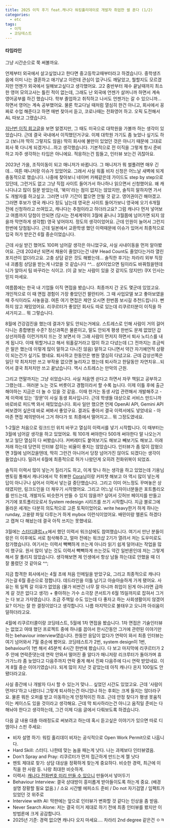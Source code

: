 ```yaml
---
title: 2025 이직 후기 feat.캐나다 워킹홀리데이로 개발자 취업한 썰 푼다 (1/2)
categories:
  - etc
tags:
  - 이직
  - 코딩테스트
---
```


#### 타임라인

그냥 시간순으로 쭉 써볼까요.

언제부터 외국에서 살고싶었냐고 한다면 중고등학교때부터라고 하겠습니다. 중학생즈음에 이미 나는 결혼하고 애기낳고 이런데 관심이 없구나도 깨달았고, 뭘할지도 모르겠지만 언젠가 외국에서 일해보고싶다고 생각했어요. 고2 중반부터 재수 끝날때까지 최소한 영어 모의고사는 틀린 적이 없는데, 그래도 난 외국에 언젠가 살꺼니까 하면서 계속 영어공부를 하긴 했습니다. 학부 졸업하고 취직하고 나서도 언젠가는 갈 수 있으니까... 하면서 영어는 계속 공부했어요. 물론 학교다닐 때처럼 열심히 한건 아니고, 회사에서 꽁짜로 수업 해준다고 하면 매번 찾아서 듣고, 코로나때는 전화영어 하고. 오픽 도전해서 AL 따보고 그랬습니다.

[지난번 이직 회고글](https://gayuna.github.io/etc/accidental-trans-1/)을 보면 알겠지만, 그 때도 미국으로 대학원을 가볼까 하는 생각이 있었습니다. 근데 결국 국내에서 이직했던거구요. 이제 대학원 가기도 좀 늦었나 싶기도 하고 (보니까 딱히 그렇지도 않음) 딱히 회사에 불만이 있었던 것은 아니기 때문에 그대로 회사 쭉 다니게 되겠거니...하고 생각했습니다. 기본적으로 전 이직을 그렇게 항시 준비하고 자주 생각하는 타입은 아니에요. 적응하는건 힘들고, 인터뷰 보는건 귀찮아요.

2023년 가을, 조직이동이 되고 매니저가 바뀝니다. 그 매니저가 뭐 썰풀려면 매우 긴데... 여튼 매니저랑 이슈가 있었어요. 그래서 사실 워홀 비자 신청은 어느날 새벽에 되게 충동적으로 했습니다. 나중에 찾아보니 네이버 카페같은데 가이드도 step by step으로 있던데, 그런거도 없고 그냥 직접 사이트 들어가서 하나하나 읽으면서 신청했어요. 왜 캐나다냐고 많이 질문 받았는데, '북미'라는 점이 없지는 않았지만, 솔직히 말하자면 가서도 개발자를 하고싶고. 그러면 너무 기간이 짧으면 안될 것 같고. 영어권이긴 해야겠고. 그러면 후보가 영국 캐나다 정도 남는데 영국은 사이트 들어가보니 영국에 오기 6개월 전에 신청하라고 쓰여있고, 캐나다는 추첨이라고 하더라고요? 그럼 캐나다 먼저 넣어보고 여름까지 당첨이 안되면 (당시는 전세계약이 3월에 끝나니 3월쯤에 넘어가면 되지 않을까 막연하게 생각함) 영국 넣어야지. 정도의 생각이었어요. 근데 인원이 늘어서 그런지 한번에 당첨됩니다. 근데 일본에서 교환학생 했던 이력때문에 이슈가 있어서 최종적으로 입국 허가 받은건 6월 중순이었습니다.

근데 사실 받긴 했어도 100퍼 넘어갈 생각은 아니었구요, 사실 사내이동을 먼저 알아봤어요. 근데 2024년 되면서 채용이 줄었다는건 내부 Head Count도 줄었다는거라 열린 포지션이 없더라고요. 고충 상담 같은 것도 해봤는데... 솔직한 후기는 차라리 외부 직장내 괴롭힘 상담을 받는게 나았을 것 같습니다 ^^... 삼X이었으면 팀이라도 바꿔줬을텐데 니가 알아서 팀 바꾸라는 식이고. (이 글 보는 사람이 있을 것 같지도 않지만) 쿠X 인사는 믿지 마세요.

여름쯤에는 한국 내 기업들 이직 면접을 봤습니다. 최종까지 간 곳도 몇군데 있었고요. 개인적으로 이 때 면접 경험이 가장 좋았던건 팔란티어. 그 때 사업모델 보고 좋아보였을 때 주식이라도 사놓을걸. 여튼 여기 면접은 제안 오시면 한번쯤 보시길 추천드립니다. 뻔하지 않고 재밌었어요. 리쿠르터가 좋았던 회사도 따로 있는데 리쿠르터분이 이직을 하셔가지고... 뭐 그렇습니다.

8월에 건강검진을 했는데 결과가 말도 안되는거에요. 스트레스로 인해 사람이 거의 걸어다니는 종합병원 수준? 정신과쪽은 물론이고, 말도 안되게 평생 한번도 문제 없었던 갑상선저하증 이런거까지 뜨는 것 보면서 아 그래 사람이 먼저지 하면서 퇴사 노티스를 내게 됩니다. 이때 뭐할거냐고 해서 워홀갈거라고 많이 하고 다녔는데 (그 전까지는 조금씩은 말은 했는데 이렇게 많이 말하고 다니진 않음) 말하고 다니면서 약간 자기예언적 상황이 되는건가 싶기도 했네요. 퇴사하고 한동안은 병원 열심히 다녔고요. 근데 갑상선쪽은 일단 약 최저치만 쓰고 부작용 없으면 늘리자고 했는데 퇴사하고 한달동안 자연치유...되어서 결국 최저치만 쓰고 끝났습니다. 역시 스트레스는 만악의 근원.

그리고 연말까지는 그냥 쉬었습니다. 사실 처음엔 쉰다고 하면서 자꾸 책읽고 공부하고 그랬는데... 여러분 노는 것도 버릇이고 경험이라서 할 수록 늡니다. 이제 이틀 후에 출근해야하는 지금은 더 놀 수 있을 것 같음.. 이때 한거는 동생 사업 관련해서 개발해주고 - 제 이력에 있는 '장문'이 사실 동생 회사입니다. 근데 학생들 대상으로 서비스 만드니까 바로바로 피드백 와서 재밌었습니다. 회사 일만 했으면 언제 OpenAI API, Gemini API 써보겠어 싶은데 바로 써봐서 좋았구요. 결과도 좋아서 결국 이력서에도 넣었네요 - 아마존 면접 제의받아서 그거 하다가 또 최종에서 떨어지고... 뭐 그정도였네요.

1-2월은 처음으로 링크드인 위치 바꾸고 열심히 이력서를 넣기 시작합니다. 이 때부터는 3월에 넘어갈 생각을 하고 있었어요. 뭐 100개 써야한다 500개 써야한다 말 나오는거 보고 일단 열심히 다 써봤습니다. 커버레터도 붙여보기도 해보고 빼보기도 해보고. 이래저래 하는데 당연히 인터뷰 잡히는 비율이 좋지는 않았습니다. 인터뷰가 좀 많이 잡혔으면 3월에 넘어갔을텐데, 딱히 그런건 아니어서 당장 넘어가진 않아도 되겠다는 생각이 들었습니다. 밀려서 6월에 최종적으로 허가 나왔던게 오히려 전화위복이 되었죠.

솔직히 이력서 많이 넣는거 질리기도 하고, 이게 맞나 하는 생각을 하고 있었는데 기용님 멘토링 통해서 캐나다에서 막 취뽀한 [Cora](https://www.linkedin.com/in/becoming-cora/)님이랑 커피챗 해보고 아 역시 많이 넣는게 답이 아니구나 싶어서 이력서 넣는걸 중단했습니다. 그리고 이미 어느정도 꾸며놓은 상태였지만, 링크드인을 더 채우기 시작했어요. 그리고 어느날 디자이너분들은 포트폴리오를 만드는데, 개발자도 비슷한거 만들 수 있지 않을까? 싶어서 깃허브 페이지를 만들고 거기에 포트폴리오로서 System redesign 시리즈를 쓰기 시작합니다. 지금 블로그에 올라온 세개는 다분히 의도적으로 고른 토픽이었어요. write heavy한거 하게 하나는 runday, 고용량 파일 다루는거 하게 mybox 이런식이었어요. 배민이랑 멜론도 하겠다고 캡쳐 다 해놨는데 결국 아직 쓰지는 못했네요.

3월에는 [스터디클럽++](https://discord.gg/wKdMvFpSDp)에서 했던 이력서 워크샵에도 참여했습니다. 여기서 만난 분들이랑은 이 이후에도 서로 첨삭해주고, 얼마 전에는 워크샵 2기가 열려서 저는 도우미로도 참가했습니다. 여기서는 이력서 빽빽하게 쓰는게 아니라 읽기 쉽게 덜어내는 작업을 많이 했구요. 원서 많이 넣는 것도 이력서 빽빽하게 쓰는것도 약간 일반론인데 저는 그렇게 해서 잘 풀리지 않았습니다. 생각해보면 제 인생에서 항상 남들 하는대로 안했을 때 더 잘 풀렸던 것 같아요 ^^; 

지금 합격한 회사에서는 4월 초에 처음 인메일을 받았구요, 그리고 최종적으로 캐나다 가는걸 6월 중순으로 정합니다. 데드라인을 이틀 남기고 아슬아슬하게 가게 됐어요. 사유는 뭐 일찍 갈 이유가 없었음 (물가 비싼건 너무 잘 아니까 취업이 된게 아니라면 급하게 갈 것은 없다고 생각) + 좋아하는 가수 소극장 콘서트가 6월 15일까지로 잡혀서 그거는 다 보고 가자였습니다. 조금 주책일 수도 있는데 다 좋자고 하는 사회생활이지 않겠어요? 이거는 잘 한 결정이었다고 생각합니다. 나름 마지막으로 불태우고 오니까 아쉬움이 덜하더라고요.

4월에 리쿠르터콜이랑 코딩테스트, 5월에 1차 면접을 봤습니다. 1차 면접은 기술인터뷰는 없었고 여태 했던 프로젝트 중에 하나를 꼽아서 한시간동안 그거에 관련된 이야기만 하는 behaviour interview였습니다. 한동안 응답이 없다가 연락이 와서 최종 인터뷰는 여기 넘어와서 7월 중순에 봤어요. 코딩테스트가 2번, system design이 1번, behaviour이 1번 해서 45분씩 4시간 한번에 봤습니다. 다 보고 마지막에 리쿠르터가 2주 안에 연락준댓는데 연락 안와서 떨어진 줄 알다가 매니저랑 리크루터가 돌아가며 휴가가느라 좀 늦었다고 다음주까지 연락 줄게 해서 진짜 다음주에 다시 연락 받았네요. 이게 8월 중순 이야기였습니다. 되게 많이 지난 것 같았는데 아직 캐나다 온지 100일도 안됐더라고요.

사실 중간에 나 개발자 다시 할 수 있는거 맞나... 싶었던 시간도 있었고요. 근데 '사람이 먼저다'하고 나왔더니 그렇게 퇴사하는건 아니었나 하는 후회는 크게 들지는 않더라구요. 물론 뭐든 오퍼를 받고 이동하는게 안정적이진 하죠. 근데 안정 찾다가 평생 못움직이는 케이스도 있을 것이라고 생각해요. 근데 막 퇴사하라는건 아니고 움직일 준비는 다 해놔야 한다고 생각하는데, 그건 이제 다음 글에서 다뤄보도록 하겠습니다.

다음 글 내용 대충 아래정도로 써보려고 하는데 혹시 듣고싶은 이야기가 있으면 따로 디엠이나 스핀 주세요:

* 비자 설명 하기: 워킹 홀리데이 비자는 공식적으로 Open Work Permit으로 나옵니다. 
* Hard Skill: 스터디. 나한테 맞는 놈을 패는게 낫다. 나는 과제보다 인터뷰였음.
* Don't Spray and Pray: 리쿠르터가 먼저 접근하게 만드는게 젤 낫다
* 멘토 제대로 찾기: 상담 대상을 정확하게 찾는게 중요하다. 비슷한 경력, 최근에 이직을 한 사람 등. 나랑 최대한 비슷하게.
* 이력서: [캐나다 전화번호 미리 만들 수 있으니](https://blog.naver.com/ssooyyaa55/223738592848) 만들어서 넣어두기
* Behaviour Interview: 결국 상대방이 흥미롭게 받아들이도록 하는게 중요. (배경설명 장황할 필요 없음.) / 소요 시간별 에피소드 준비 /  Do not 자기검열 / 임팩트가 있었던 것 위주로
* Interview with AI: 막판에는 앞으로 인터뷰가 변화할 것 같다는 인상을 좀 받음.
* Never Search Alone: 저는 결국 이거 제대로 하기 전에 최종 인터뷰를 봤지만 이 방법론에 크게 공감합니다.
* 2025년 기준: 경력 없으면 캐나다 오지 마세요.... 차라리 2nd degree 같은건 ㅇㅋ
